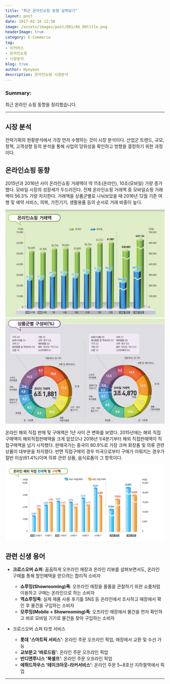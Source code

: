 ```yaml
---
title: "최근 온라인쇼핑 동향 살펴보기"
layout: post
date: 2017-02-16 12:58
image: /assets/images/post/001/66_00title.png
headerImage: true
category: E-Commerce
tag:
- 이커머스
- 온라인쇼핑
- 시장분석
blog: true
author: Hyeyeon
description: 온라인쇼핑 시장분석
---
```


### Summary:

최근 온라인 쇼핑 동향을 정리했습니다.

---

## 시장 분석

전략기획의 현황분석에서 가장 먼저 수행하는 것이 시장 분석이다. 산업군 트렌드, 규모, 정책, 고객성향 등의 분석을 통해 사업의 당위성을 확인하고 방향을 결정하기 위한 과정이다.

## 온라인쇼핑 동향

2015년과 2016년 사이 온라인쇼핑 거래액이 약 11조(온라인), 10조(모바일) 가량 증가했다. 모바일 시장의 성장세가 두드러진다. 전체 온라인쇼핑 거래액 중 모바일쇼핑 거래액이 56.3% 가량 차지한다. 거래액을 상품군별로 나눠보았을 때 2016년 12월 기준 여행 및 예약 서비스, 의복, 가전기기, 생활용품 등의 순서로 거래 비중이 높다.

![pic1](/assets/images/post/001/66_01.png)
![pic2](/assets/images/post/001/66_02.png)

온라인 해외 직접 판매 및 구매액은 1년 사이 큰 변화를 보였다. 2015년에는 해외 직접구매액이 해외직접판매액을 크게 앞섰으나 2016년 1/4분기부터 해외 직접판매액이 직접구매액을 넘기 시작했다. 판매국가는 중국이 80.9%로 가장 크며 화장품 및 의류 관련 상품이 대부분을 차지했다. 반면 직접구매의 경우 미국으로부터 구매가 이뤄지는 경우가 절반 이상(61.4%)이며 의류 관련 상품, 음식료품이 그 항목이다.

![pic3](/assets/images/post/001/66_03.png)


## 관련 신생 용어

* **크로스오버 쇼퍼**: 꼼꼼하게 오프라인 매장과 온라인 리뷰를 살펴보면서도, 온라인 구매를 통해 할인혜택을 받으려는 합리적 소비자
  * **쇼루밍(Showrooming)족**: 오프라인 매장을 물품을 관찰하기 위한 쇼룸처럼 이용하고 구매는 온라인으로 하는 소비자
  * **역쇼루밍족**: 실제 제품 사용 후기를 SNS 등 온라인에서 조사하고 매장에서 확인 후 물건을 구입하는 소비자
  * **모루밍(Mobile + Showrooming)족**: 오프라인 매장에서 물건을 먼저 확인하고 바로 모바일 기기로 물건을 찾아 구입하는 소비자

* 크로스오버 쇼퍼 타겟 서비스
  * **롯데 '스마트픽 서비스'**: 온라인 주문 오프라인 픽업, 매장에서 교환 및 수선 가능
  * **교보문고 '바로드림'**: 온라인 주문 오프라인 픽업
  * **반디앤루니스 '북셀프'**: 온라인 주문 오프라인 픽업
  * **에뛰드하우스 '테이크아웃-라커서비스'**: 온라인 주문 5~8호선 지하철역에서 픽업

---
